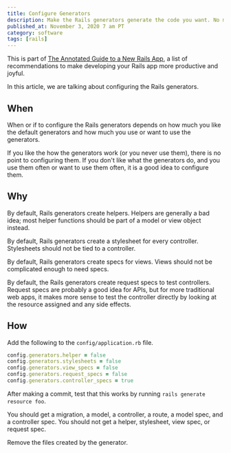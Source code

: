 ```yaml
---
title: Configure Generators
description: Make the Rails generators generate the code you want. No more, no less.
published_at: November 3, 2020 7 am PT
category: software
tags: [rails]
---
```


This is part of [The Annotated Guide to a New Rails
App](the_annotated_guide_to_a_new_rails_app), a list of
recommendations to make developing your Rails app more productive and joyful.

In this article, we are talking about configuring the Rails generators.

## When

When or if to configure the Rails generators depends on how much you like the
default generators and how much you use or want to use the generators.

If you like the how the generators work (or you never use them), there is no point
to configuring them. If you don't like what the generators do, and you use them
often or want to use them often, it is a good idea to configure them.

## Why

By default, Rails generators create helpers. Helpers are generally a bad idea;
most helper functions should be part of a model or view object instead.

By default, Rails generators create a stylesheet for every controller.
Stylesheets should not be tied to a controller.

By default, Rails generators create specs for views. Views should not be complicated enough to need specs.

By default, the Rails generators create request specs to test controllers.
Request specs are probably a good idea for APIs, but for more traditional web
apps, it makes more sense to test the controller directly by looking at
the resource assigned and any side effects.

## How

Add the following to the `config/application.rb` file.

```ruby
config.generators.helper = false
config.generators.stylesheets = false
config.generators.view_specs = false
config.generators.request_specs = false
config.generators.controller_specs = true
```

After making a commit, test that this works by running `rails generate resource foo`.

You should get a migration, a model, a controller, a route, a model spec, and
a controller spec. You should not get a helper, stylesheet, view spec, or
request spec.

Remove the files created by the generator.
